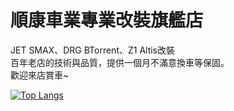 順康車業專業改裝旗艦店<br>
====
JET SMAX、DRG BTorrent、Z1 Altis改裝<br>
百年老店的技術與品質，提供一個月不滿意換車等保固。<br>
歡迎來店賞車~<br>

[![Top Langs](https://github-readme-stats.vercel.app/api/top-langs/?username=creeper531100&layout=compact)](https://www.discord.com)
<!---
creeper531100/creeper531100 is a ✨ special ✨ repository because its `README.md` (this file) appears on your GitHub profile.
You can click the Preview link to take a look at your changes.
--->
